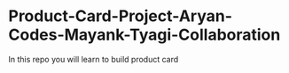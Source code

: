 # Product-Card-Project-Aryan-Codes-Mayank-Tyagi-Collaboration
In this repo you will learn to build product card

